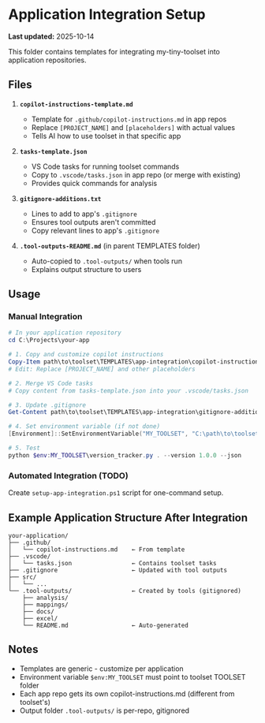 # Application Integration Setup

**Last updated:** 2025-10-14

This folder contains templates for integrating my-tiny-toolset into application repositories.

## Files

1. **`copilot-instructions-template.md`**
   - Template for `.github/copilot-instructions.md` in app repos
   - Replace `[PROJECT_NAME]` and `[placeholders]` with actual values
   - Tells AI how to use toolset in that specific app

2. **`tasks-template.json`**
   - VS Code tasks for running toolset commands
   - Copy to `.vscode/tasks.json` in app repo (or merge with existing)
   - Provides quick commands for analysis

3. **`gitignore-additions.txt`**
   - Lines to add to app's `.gitignore`
   - Ensures tool outputs aren't committed
   - Copy relevant lines to app's `.gitignore`

4. **`.tool-outputs-README.md`** (in parent TEMPLATES folder)
   - Auto-copied to `.tool-outputs/` when tools run
   - Explains output structure to users

## Usage

### Manual Integration

```powershell
# In your application repository
cd C:\Projects\your-app

# 1. Copy and customize copilot instructions
Copy-Item path\to\toolset\TEMPLATES\app-integration\copilot-instructions-template.md .github\copilot-instructions.md
# Edit: Replace [PROJECT_NAME] and other placeholders

# 2. Merge VS Code tasks
# Copy content from tasks-template.json into your .vscode/tasks.json

# 3. Update .gitignore
Get-Content path\to\toolset\TEMPLATES\app-integration\gitignore-additions.txt | Add-Content .gitignore

# 4. Set environment variable (if not done)
[Environment]::SetEnvironmentVariable("MY_TOOLSET", "C:\path\to\toolset\TOOLSET", "User")

# 5. Test
python $env:MY_TOOLSET\version_tracker.py . --version 1.0.0 --json
```

### Automated Integration (TODO)

Create `setup-app-integration.ps1` script for one-command setup.

## Example Application Structure After Integration

```
your-application/
├── .github/
│   └── copilot-instructions.md    ← From template
├── .vscode/
│   └── tasks.json                 ← Contains toolset tasks
├── .gitignore                     ← Updated with tool outputs
├── src/
│   └── ...
└── .tool-outputs/                 ← Created by tools (gitignored)
    ├── analysis/
    ├── mappings/
    ├── docs/
    ├── excel/
    └── README.md                  ← Auto-generated
```

## Notes

- Templates are generic - customize per application
- Environment variable `$env:MY_TOOLSET` must point to toolset TOOLSET folder
- Each app repo gets its own copilot-instructions.md (different from toolset's)
- Output folder `.tool-outputs/` is per-repo, gitignored
